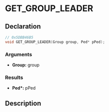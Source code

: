 # GET_GROUP_LEADER

## Declaration
```cpp
// 0x5DBB46B5
void GET_GROUP_LEADER(Group group, Ped* pPed);
```

### Arguments
- **Group:** group

### Results
- **Ped\*:** pPed

## Description
